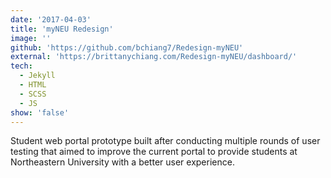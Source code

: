 ```yaml
---
date: '2017-04-03'
title: 'myNEU Redesign'
image: ''
github: 'https://github.com/bchiang7/Redesign-myNEU'
external: 'https://brittanychiang.com/Redesign-myNEU/dashboard/'
tech:
  - Jekyll
  - HTML
  - SCSS
  - JS
show: 'false'
---
```


Student web portal prototype built after conducting multiple rounds of user testing that aimed to improve the current portal to provide students at Northeastern University with a better user experience.
